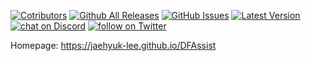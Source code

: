[![Cotributors](https://img.shields.io/github/contributors/Jaehyuk-Lee/DFAssist.svg)](https://github.com/Jaehyuk-Lee/DFAssist/graphs/contributors) [![Github All Releases](https://img.shields.io/github/downloads/Jaehyuk-Lee/DFAssist/total.svg)](https://github.com/Jaehyuk-Lee/DFAssist/releases) [![GitHub Issues](https://img.shields.io/github/issues/Jaehyuk-Lee/DFAssist.svg)](https://github.com/Jaehyuk-Lee/DFAssist/issues) [![Latest Version](https://img.shields.io/github/release/Jaehyuk-Lee/DFAssist.svg)](https://github.com/Jaehyuk-Lee/DFAssist/releases/latest) [![chat on Discord](https://img.shields.io/discord/556485781787770911.svg?logo=discord)](https://discord.gg/RqesxtS) [![follow on Twitter](https://img.shields.io/twitter/follow/DFAssist.svg?style=social&logo=twitter)](https://twitter.com/intent/follow?screen_name=DFAssist)

Homepage: https://jaehyuk-lee.github.io/DFAssist
